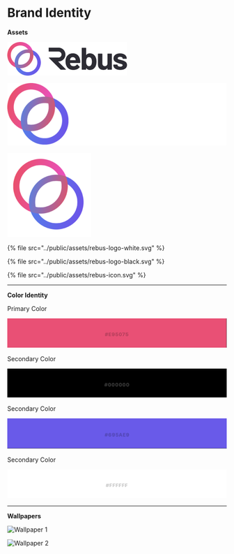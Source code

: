 # Brand Identity

**Assets**

![Logo Black SVG](../public/assets/rebus-logo-black.png)

![Logo White SVG](../public/assets/rebus-logo-white.png)

![Icon SVG](../public/assets/rebus-icon.png)

{% file src="../public/assets/rebus-logo-white.svg" %}

{% file src="../public/assets/rebus-logo-black.svg" %}

{% file src="../public/assets/rebus-icon.svg" %}

****

**Color Identity**

Primary Color
<!--div style="background-color:#e95075; color:rgba(0, 0, 0, 0.2); width: 80%; height: 20px; padding: 50px; text-align:center; font-size: 20px; text-transform:uppercase;font-weight:800;letter-spacing:1px;">#e95075</div-->
![Primary Color](../public/assets/primary-color.png)

Secondary Color
<!--div style="background-color:#000000; color:rgba(255, 255, 255, 0.2); width: 80%; height: 20px; padding: 50px; text-align:center; font-size: 20px; text-transform:uppercase;font-weight:800;letter-spacing:1px;">#000000</div-->
![Secondary Color](../public/assets/secondary-color-1.png)

Secondary Color
<!--div style="background-color:#695ae9; color:rgba(0, 0, 0, 0.2); width: 80%; height: 20px; padding: 50px; text-align:center; font-size: 20px; text-transform:uppercase;font-weight:800;letter-spacing:1px;">#695ae9</div-->
![Secondary Color](../public/assets/secondary-color-2.png)

Secondary Color
<!--div style="background-color:#ffffff; color:rgba(0, 0, 0, 0.2); width: 80%; height: 20px; padding: 50px; text-align:center; font-size: 20px; text-transform:uppercase;font-weight:800;letter-spacing:1px;">#ffffff</div-->
![Secondary Color](../public/assets/secondary-color-3.png)

****

**Wallpapers**

![Wallpaper 1](../public/assets/wallpaper-1.png)

![Wallpaper 2](../public/assets/wallpaper-2.png)